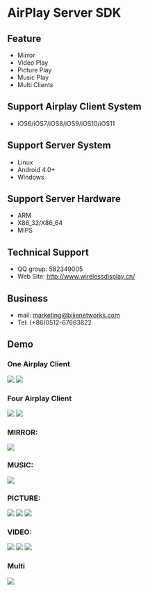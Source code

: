 AirPlay Server SDK
===
Feature
----
* Mirror
* Video Play
* Picture Play
* Music Play
* Multi Clients

Support Airplay Client System
-----
* iOS6/iOS7/iOS8/iOS9/iOS10/iOS11

Support Server System
------
* Linux
* Android 4.0+
* Windows

Support Server Hardware
-----
* ARM
* X86_32/X86_64
* MIPS

Technical Support
-----
* QQ group: 582349005
* Web Site: http://www.wirelessdisplay.cn/

Business
---
* mail: marketing@bijienetworks.com
* Tel: (+86)0512-67663822

Demo
----
### One Airplay Client
![](https://github.com/wirelessdisplay/AirPlay/blob/master/airplay-one.jpg)
![](https://github.com/wirelessdisplay/AirPlay/blob/master/airplay-onemessage.jpg)
### Four Airplay Client
![](https://github.com/wirelessdisplay/AirPlay/blob/master/airplayfour.jpg)
![](https://github.com/wirelessdisplay/AirPlay/blob/master/iosFOUR.jpg)
### MIRROR:
![](https://github.com/wirelessdisplay/AirPlay/blob/master/airplay-mirror.gif)

### MUSIC:
![](https://github.com/wirelessdisplay/AirPlay/blob/master/airplay-music)

### PICTURE:
![](https://github.com/wirelessdisplay/AirPlay/blob/master/airplay-pic.jpg)
![](https://github.com/wirelessdisplay/AirPlay/blob/master/pic-iphone.jpg)
![](https://github.com/wirelessdisplay/AirPlay/blob/master/airplay-pic300.gif)

### VIDEO:
![](http://wx2.sinaimg.cn/mw690/56342928gy1fu3pu1lirqj21hc0u00us.jpg)
![](http://wx3.sinaimg.cn/mw690/56342928gy1fu3pu25ew1j21hc0u040p.jpg)
![](https://github.com/wirelessdisplay/AirPlay/blob/master/airplay-video.gif)

### Multi
![](https://github.com/wirelessdisplay/AirPlay/blob/master/airplay-multi.gif)

